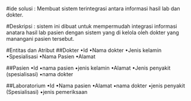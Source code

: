 #ide solusi : Membuat sistem terintegrasi antara informasi hasil lab dan dokter.

#Deskripsi : sistem ini dibuat untuk mempermudah integrasi informasi anatara hasil lab pasien dengan sistem yang di kelola oleh dokter yang manangani pasien tersebut.

#Entitas dan Atribut
##Dokter
•Id
•Nama dokter
•Jenis kelamin 
•Spesialisasi
•Nama Pasien
•Alamat 

##Pasien
•Id
•nama pasien
•jenis kelamin
•Alamat
•Jenis penyakit (spesialisasi)
•nama dokter

##Laboratorium
•Id
•Nama pasien
•Alamat
•nama dokter
•jenis penyakit (Spesialisasi) 
•jenis pemeriksaan
